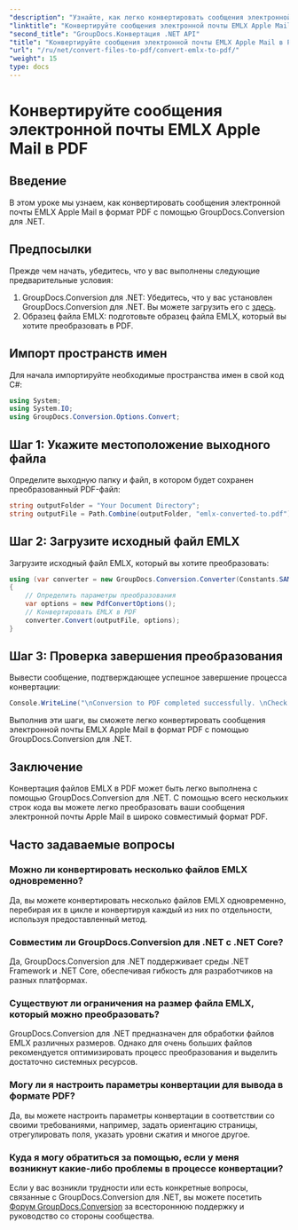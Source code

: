 ```yaml
---
"description": "Узнайте, как легко конвертировать сообщения электронной почты EMLX Apple Mail в PDF с помощью GroupDocs.Conversion для .NET. Упростите свои задачи по управлению документами."
"linktitle": "Конвертируйте сообщения электронной почты EMLX Apple Mail в PDF"
"second_title": "GroupDocs.Конвертация .NET API"
"title": "Конвертируйте сообщения электронной почты EMLX Apple Mail в PDF"
"url": "/ru/net/convert-files-to-pdf/convert-emlx-to-pdf/"
"weight": 15
type: docs
---
```

# Конвертируйте сообщения электронной почты EMLX Apple Mail в PDF

## Введение
В этом уроке мы узнаем, как конвертировать сообщения электронной почты EMLX Apple Mail в формат PDF с помощью GroupDocs.Conversion для .NET.
## Предпосылки
Прежде чем начать, убедитесь, что у вас выполнены следующие предварительные условия:
1. GroupDocs.Conversion для .NET: Убедитесь, что у вас установлен GroupDocs.Conversion для .NET. Вы можете загрузить его с [здесь](https://releases.groupdocs.com/conversion/net/).
2. Образец файла EMLX: подготовьте образец файла EMLX, который вы хотите преобразовать в PDF.

## Импорт пространств имен
Для начала импортируйте необходимые пространства имен в свой код C#:
```csharp
using System;
using System.IO;
using GroupDocs.Conversion.Options.Convert;
```
## Шаг 1: Укажите местоположение выходного файла
Определите выходную папку и файл, в котором будет сохранен преобразованный PDF-файл:
```csharp
string outputFolder = "Your Document Directory";
string outputFile = Path.Combine(outputFolder, "emlx-converted-to.pdf");
```
## Шаг 2: Загрузите исходный файл EMLX
Загрузите исходный файл EMLX, который вы хотите преобразовать:
```csharp
using (var converter = new GroupDocs.Conversion.Converter(Constants.SAMPLE_EMLX))
{
    // Определить параметры преобразования
    var options = new PdfConvertOptions();
    // Конвертировать EMLX в PDF
    converter.Convert(outputFile, options);
}
```
## Шаг 3: Проверка завершения преобразования
Вывести сообщение, подтверждающее успешное завершение процесса конвертации:
```csharp
Console.WriteLine("\nConversion to PDF completed successfully. \nCheck output in {0}", outputFolder);
```
Выполнив эти шаги, вы сможете легко конвертировать сообщения электронной почты EMLX Apple Mail в формат PDF с помощью GroupDocs.Conversion для .NET.

## Заключение
Конвертация файлов EMLX в PDF может быть легко выполнена с помощью GroupDocs.Conversion для .NET. С помощью всего нескольких строк кода вы можете легко преобразовать ваши сообщения электронной почты Apple Mail в широко совместимый формат PDF.
## Часто задаваемые вопросы
### Можно ли конвертировать несколько файлов EMLX одновременно?
Да, вы можете конвертировать несколько файлов EMLX одновременно, перебирая их в цикле и конвертируя каждый из них по отдельности, используя предоставленный метод.
### Совместим ли GroupDocs.Conversion для .NET с .NET Core?
Да, GroupDocs.Conversion для .NET поддерживает среды .NET Framework и .NET Core, обеспечивая гибкость для разработчиков на разных платформах.
### Существуют ли ограничения на размер файла EMLX, который можно преобразовать?
GroupDocs.Conversion для .NET предназначен для обработки файлов EMLX различных размеров. Однако для очень больших файлов рекомендуется оптимизировать процесс преобразования и выделить достаточно системных ресурсов.
### Могу ли я настроить параметры конвертации для вывода в формате PDF?
Да, вы можете настроить параметры конвертации в соответствии со своими требованиями, например, задать ориентацию страницы, отрегулировать поля, указать уровни сжатия и многое другое.
### Куда я могу обратиться за помощью, если у меня возникнут какие-либо проблемы в процессе конвертации?
Если у вас возникли трудности или есть конкретные вопросы, связанные с GroupDocs.Conversion для .NET, вы можете посетить [Форум GroupDocs.Conversion](https://forum.groupdocs.com/c/conversion/11) за всестороннюю поддержку и руководство со стороны сообщества.